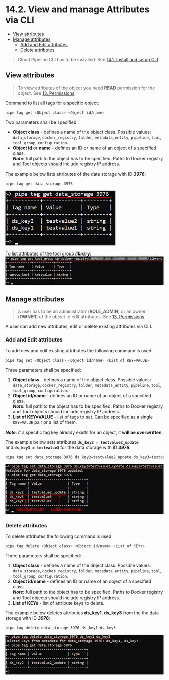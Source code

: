 # 14.2. View and manage Attributes via CLI

- [View attributes](#view-attributes)
- [Manage attributes](#manage-attributes)
    - [Add and Edit attributes](#add-and-edit-attributes)
    - [Delete attributes](#delete-attributes)

> Cloud Pipeline CLI has to be installed. See [14.1. Install and setup CLI](14.1._Install_and_setup_CLI.md).

## View attributes

> To view attributes of the object you need **READ** permission for the object. See [13. Permissions](../13_Permissions/13._Permissions.md).

Command to list all tags for a specific object:

``` bash
pipe tag get <Object class> <Object id/name>
```

Two parameters shall be specified:

- **Object class** - defines a name of the object class. Possible values: `data_storage`, `docker_registry`, `folder`, `metadata_entity`, `pipeline`, `tool`, `tool_group`, `configuration`.
- **Object id** or **name** - defines an ID or name of an object of a specified class.  
    **_Note_**: full path to the object has to be specified. Paths to Docker registry and Tool objects should include registry IP address.

The example below lists attributes of the data storage with ID **_3976_**:

``` bash
pipe tag get data_storage 3976
```

![CP_ViewAndManageAttributesViaCLI](attachments/ViewAndManageAttributes_1.png)

To list attributes of the tool group **_library_**:  
![CP_ViewAndManageAttributesViaCLI](attachments/ViewAndManageAttributes_2.png)

## Manage attributes

> A user has to be an administrator (**ROLE\_ADMIN**) or an owner (**OWNER**) of the object to edit attributes. See [13. Permissions](../13_Permissions/13._Permissions.md).

A user can add new attributes, edit or delete existing attributes via CLI.

### Add and Edit attributes

To add new and edit existing attributes the following command is used:

``` bash
pipe tag set <Object class> <Object id/name> <List of KEY=VALUE>
```

Three parameters shall be specified:

1. **Object class** - defines a name of the object class. Possible values: `data_storage`, `docker_registry`, `folder`, `metadata_entity`, `pipeline`, `tool`, `tool_group`, `configuration`.
2. **Object id/name** -  defines an ID or name of an object of a specified class.  
    **_Note_**: full path to the object has to be specified. Paths to Docker registry and Tool objects should include registry IP address.
3. **List of KEY=VALUE** - list of tags to set. Can be specified as a single `KEY=VALUE` pair or a list of them.

**_Note_**: if a specific tag key already exists for an object, it **will be overwritten**.

The example below sets attributes **`ds_key2 = testvalue2_update`** and **`ds_key3 = testvalue3`** for the data storage with ID **_3976_**:

``` bash
pipe tag set data_storage 3976 ds_key2=testvalue2_update ds_key3=testvalue3
```

![CP_ViewAndManageAttributesViaCLI](attachments/ViewAndManageAttributes_3.png)

### Delete attributes

To delete attributes the following command is used:

``` bash
pipe tag delete <Object class> <Object id/name> <List of KEYs>
```

Three parameters shall be specified:

1. **Object class** - defines a name of the object class. Possible values: `data_storage`, `docker_registry`, `folder`, `metadata_entity`, `pipeline`, `tool`, `tool_group`, `configuration`.
2. **Object id/name** - defines an ID or name of an object of a specified class.  
    **_Note_**: full path to the object has to be specified. Paths to Docker registry and Tool objects should include registry IP address.
3. **List of KEYs** - list of attribute keys to delete.

The example below deletes attributes **ds_key1**, **ds_key3** from the the data storage with ID **_3976_**:

``` bash
pipe tag delete data_storage 3976 ds_key1 ds_key3
```

![CP_ViewAndManageAttributesViaCLI](attachments/ViewAndManageAttributes_4.png)
